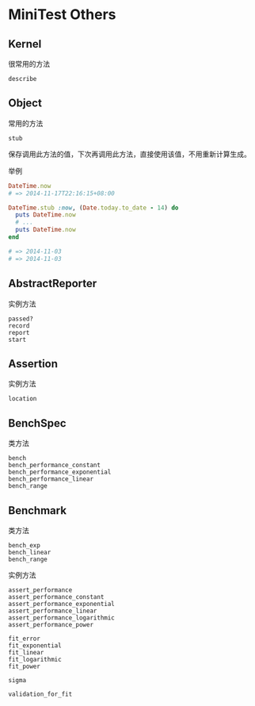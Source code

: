 # MiniTest Others

## Kernel

很常用的方法

```
describe
```

## Object

常用的方法

```
stub
```

保存调用此方法的值，下次再调用此方法，直接使用该值，不用重新计算生成。

举例


```ruby
DateTime.now
# => 2014-11-17T22:16:15+08:00

DateTime.stub :now, (Date.today.to_date - 14) do
  puts DateTime.now
  # ...
  puts DateTime.now
end

# => 2014-11-03
# => 2014-11-03
```

## AbstractReporter

实例方法

```
passed?
record
report
start
```

## Assertion

实例方法

```
location
```

## BenchSpec

类方法

```
bench
bench_performance_constant
bench_performance_exponential
bench_performance_linear
bench_range
```

## Benchmark

类方法

```
bench_exp
bench_linear
bench_range
```

实例方法

```
assert_performance
assert_performance_constant
assert_performance_exponential
assert_performance_linear
assert_performance_logarithmic
assert_performance_power

fit_error
fit_exponential
fit_linear
fit_logarithmic
fit_power

sigma

validation_for_fit
```



